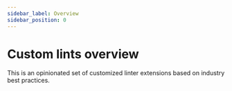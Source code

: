 ```yaml
---
sidebar_label: Overview
sidebar_position: 0
---
```


# Custom lints overview

This is an opinionated set of customized linter extensions based on industry best practices.
